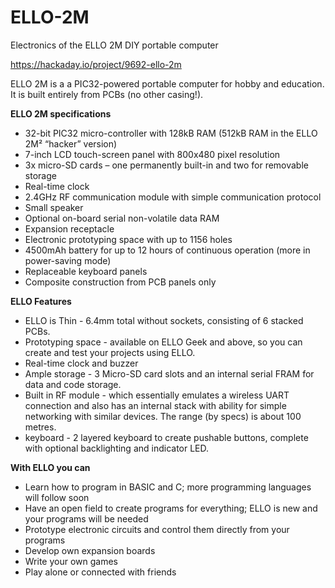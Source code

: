 # ELLO-2M
Electronics of the ELLO 2M DIY portable computer

https://hackaday.io/project/9692-ello-2m

ELLO 2M is a a PIC32-powered portable computer for hobby and education. It is built entirely from PCBs (no other casing!).

**ELLO 2M specifications**
* 32-bit PIC32 micro-controller with 128kB RAM (512kB RAM in the ELLO 2M² “hacker” version)
* 7-inch LCD touch-screen panel with 800x480 pixel resolution
* 3x micro-SD cards – one permanently built-in and two for removable storage
* Real-time clock
* 2.4GHz RF communication module with simple communication protocol
* Small speaker
* Optional on-board serial non-volatile data RAM
* Expansion receptacle
* Electronic prototyping space with up to 1156 holes
* 4500mAh battery for up to 12 hours of continuous operation (more in power-saving mode)
* Replaceable keyboard panels
* Composite construction from PCB panels only

**ELLO Features**
* ELLO is Thin - 6.4mm total without sockets, consisting of 6 stacked PCBs.
* Prototyping space - available on ELLO Geek and above, so you can create and test your projects using ELLO. 
* Real-time clock and buzzer
* Ample storage - 3 Micro-SD card slots and an internal serial FRAM for data and code storage.
* Built in RF module - which essentially emulates a wireless UART connection and also has an internal stack with ability for simple networking with similar devices. The range (by specs) is about 100 metres.
* keyboard - 2 layered keyboard to create pushable buttons, complete with optional backlighting and indicator LED.

**With ELLO you can**
* Learn how to program in BASIC and C; more programming languages will follow soon
* Have an open field to create programs for everything; ELLO is new and your programs will be needed
* Prototype electronic circuits and control them directly from your programs
* Develop own expansion boards
* Write your own games
* Play alone or connected with friends

